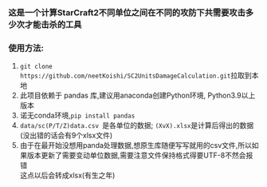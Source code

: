 ### 这是一个计算StarCraft2不同单位之间在不同的攻防下共需要攻击多少次才能击杀的工具
### 使用方法:
1. `git clone https://github.com/neetKoishi/SC2UnitsDamageCalculation.git`拉取到本地
2. 此项目依赖于 pandas 库,建议用anaconda创建Python环境, Python3.9以上版本
3. 诺无conda环境,`pip install pandas `
4. `data/sc(P/T/Z)data.csv `是各单位的数据; `(XvX).xlsx`是计算后得出的数据(没出错的话会有9个xlsx文件)
5. 由于在最开始没想用panda处理数据,想原生库随便写写就用的csv文件,所以如果版本更新了需要变动单位数据,需要注意文件保持格式得要UTF-8不然会报错  
这点以后会转成xlsx(有生之年)